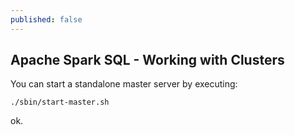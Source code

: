 ```yaml
---
published: false
---
```

## Apache Spark SQL - Working with Clusters

You can start a standalone master server by executing:


`./sbin/start-master.sh`

ok.


